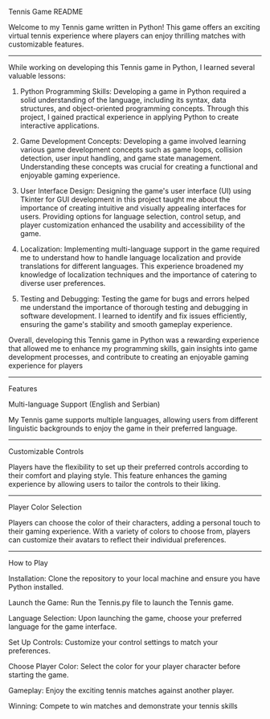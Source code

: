 Tennis Game README

Welcome to my Tennis game written in Python! This game offers an exciting virtual tennis experience where players can enjoy thrilling matches with customizable features.


---------------------------------------------------------------------

While working on developing this Tennis game in Python, I learned several valuable lessons:

1. Python Programming Skills: Developing a game in Python required a solid understanding of the language, including its syntax, data structures, and object-oriented programming concepts. Through this project, I gained practical experience in applying Python to create interactive applications.

2. Game Development Concepts: Developing a game involved learning various game development concepts such as game loops, collision detection, user input handling, and game state management. Understanding these concepts was crucial for creating a functional and enjoyable gaming experience.

3. User Interface Design: Designing the game's user interface (UI) using Tkinter for GUI development in this project taught me about the importance of creating intuitive and visually appealing interfaces for users. Providing options for language selection, control setup, and player customization enhanced the usability and accessibility of the game.

4. Localization: Implementing multi-language support in the game required me to understand how to handle language localization and provide translations for different languages. This experience broadened my knowledge of localization techniques and the importance of catering to diverse user preferences.

5. Testing and Debugging: Testing the game for bugs and errors helped me understand the importance of thorough testing and debugging in software development. I learned to identify and fix issues efficiently, ensuring the game's stability and smooth gameplay experience.

Overall, developing this Tennis game in Python was a rewarding experience that allowed me to enhance my programming skills, gain insights into game development processes, and contribute to creating an enjoyable gaming experience for players

---------------------------------------------------------------------
Features


Multi-language Support (English and Serbian)

My Tennis game supports multiple languages, allowing users from different linguistic backgrounds to enjoy the game in their preferred language.

---------------------------------------------------------------------

Customizable Controls

Players have the flexibility to set up their preferred controls according to their comfort and playing style. This feature enhances the gaming experience by allowing users to tailor the controls to their liking.

---------------------------------------------------------------------

Player Color Selection

Players can choose the color of their characters, adding a personal touch to their gaming experience. With a variety of colors to choose from, players can customize their avatars to reflect their individual preferences.

---------------------------------------------------------------------

How to Play

Installation: Clone the repository to your local machine and ensure you have Python installed.

Launch the Game: Run the Tennis.py file to launch the Tennis game.

Language Selection: Upon launching the game, choose your preferred language for the game interface.

Set Up Controls: Customize your control settings to match your preferences.

Choose Player Color: Select the color for your player character before starting the game.

Gameplay: Enjoy the exciting tennis matches against another player.

Winning: Compete to win matches and demonstrate your tennis skills
